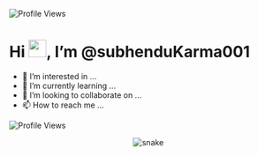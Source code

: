 ![Profile Views](https://profile-counter.glitch.me/{subhenduKarma001}/count.svg)

# Hi <img src="https://github.com/TheDudeThatCode/TheDudeThatCode/blob/master/Assets/Hi.gif" width="32">, I’m @subhenduKarma001
- 👀 I’m interested in ...
- 🌱 I’m currently learning ...
- 💞️ I’m looking to collaborate on ...
- 📫 How to reach me ...

<!---
subhenduKarma001/subhenduKarma001 is a ✨ special ✨ repository because its `README.md` (this file) appears on your GitHub profile.
You can click the Preview link to take a look at your changes.
--->

![Profile Views](https://gpvc.arturio.dev/subhenduKarma001)

<p align="center">
  <img src="https://github.com/subhendukarma001/subhendukarma001/raw/output/github-contribution-grid-snake.svg" alt="snake"></center>
</p>
